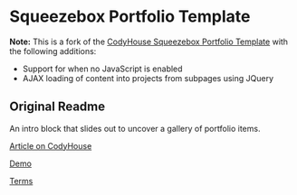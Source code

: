 Squeezebox Portfolio Template
=============================

**Note:** This is a fork of the [CodyHouse Squeezebox Portfolio Template](https://github.com/CodyHouse/squeezebox-portfolio-template) with the following additions:

- Support for when no JavaScript is enabled
- AJAX loading of content into projects from subpages using JQuery


Original Readme
---------------

An intro block that slides out to uncover a gallery of portfolio items.

[Article on CodyHouse](http://codyhouse.co/gem/squeezebox-portfolio-template/)

[Demo](http://codyhouse.co/demo/squeezebox-portfolio-template/index.html)
 
[Terms](http://codyhouse.co/terms/)
